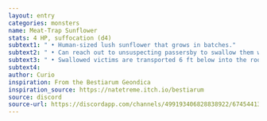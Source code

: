 ```yaml
---
layout: entry
categories: monsters 
name: Meat-Trap Sunflower
stats: 4 HP, suffocation (d4)
subtext1: " • Human-sized lush sunflower that grows in batches."
subtext2: " • Can reach out to unsuspecting passersby to swallow them whole."
subtext3: " • Swallowed victims are transported 6 ft below into the root chamber and begin to suffocate."
subtext4: 
author: Curio
inspiration: From the Bestiarum Geondica
inspiration_source: https://natetreme.itch.io/bestiarum
source: discord
source-url: https://discordapp.com/channels/499193406828838922/674544134798966806/705384387927081021
---
```

